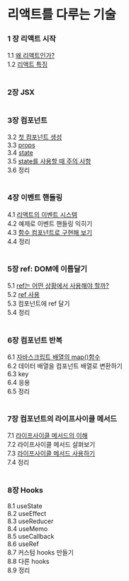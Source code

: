 # 리액트를 다루는 기술

### 1 장 리액트 시작
   1.1 [왜 리액트인가?](https://rachelslab.tistory.com/99)<br/>
   1.2 [리액트 특징](https://rachelslab.tistory.com/99)<br/>
# 

### 2장 JSX
#

### 3장 컴포넌트
   3.2 [첫 컴포넌트 생성](https://rachelslab.tistory.com/101)<br/>
   3.3 [props](https://rachelslab.tistory.com/101)<br/>
   3.4 [state](https://rachelslab.tistory.com/102)<br/>
   3.5 [state를 사용할 때 주의 사항](https://rachelslab.tistory.com/102)<br/>
   3.6 정리
#

### 4장 이벤트 핸들링
   4.1 [리액트의 이벤트 시스템](https://rachelslab.tistory.com/112)<br/>
   4.2 예제로 이벤트 핸들링 익히기<br/>
   4.3 [함수 컴포넌트로 구현해 보기](https://github.com/BoraParkDev/react-example/blob/main/src/EventPractics.tsx)<br/>
   4.4 정리
#

### 5장 ref: DOM에 이름달기
   5.1 [ref는 어떤 상황에서 사용해야 할까?](https://rachelslab.tistory.com/113)<br/>
   5.2 [ref 사용](https://github.com/BoraParkDev/react-example/blob/main/src/StopWatch.tsx)<br/>
   5.3 컴포넌트에 ref 달기<br/>
   5.4 정리<br/>
#

### 6장 컴포넌트 반복
   6.1 [자바스크립트 배열의 map()함수](https://github.com/BoraParkDev/react-example/blob/main/src/IterationSample.tsx)<br/>
   6.2 데이터 배열을 컴포넌트 배열로 변환하기<br/>
   6.3 key<br/>
   6.4 응용<br/>
   6.5 정리<br/>
#

### 7장 컴포넌트의 라이프사이클 메서드
   7.1 [라이프사이클 메서드의 이해](https://rachelslab.tistory.com/120)<br/>
   7.2 라이프사이클 메서드 살펴보기<br/>
   7.3 [라이프사이클 메서드 사용하기](https://github.com/BoraParkDev/react-example/blob/main/src/classes/LifeCycleSample.tsx)<br/>
   7.4 정리<br/>
#

### 8장 Hooks
   8.1 useState<br/>
   8.2 useEffect<br/>
   8.3 useReducer<br/>
   8.4 useMemo<br/>
   8.5 useCallback<br/>
   8.6 useRef<br/>
   8.7 커스텀 hooks 만들기<br/>
   8.8 다른 hooks<br/>
   8.9 정리<br/>
#

